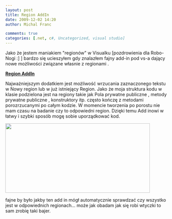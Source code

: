 ```yaml
---
layout: post
title: Region AddIn
date: 2009-12-02 14:20
author: Michal Franc

comments: true
categories: [.net, c#, Uncategorized, visual studio]
---
```

Jako że jestem maniakiem "regionów" w Visualku [pozdrowienia dla  Robo-Nogi :] ] bardzo się ucieszyłem gdy znalazłem fajny add-in pod vs-a dający nowe możliwości związane własnie z regionami .

<a href="http://janyou.itpub.net/resource/8897/27551"><strong>Region AddIn</strong></a>

Najważniejszym dodatkiem jest możliwość wrzucania zaznaczonego tekstu w Nowy region lub w już istniejący Region. Jako że moja struktura kodu w klasie podzielona jest na regiony takie jak Pola prywatne publiczne , metody prywatne publiczne , konstruktory itp. często kończę z metodami porozrzucanymi po całym kodzie. W momencie tworzenia po porostu nie mam czasu na badanie czy to odpowiedni region. Dzięki temu Add inowi w łatwy i szybki sposób mogę sobie uporządkować kod.

<a href="http://lammichalfranc.files.wordpress.com/2009/12/regiony.jpg"><img src="http://lammichalfranc.files.wordpress.com/2009/12/regiony.jpg" alt="" title="regiony" width="450" height="217" class="aligncenter size-full wp-image-177" /></a>

fajne by było jakby ten add in mógł automatycznie sprawdzać czy wszystko jest w odpowiednich regionach... może jak obadam jak się robi wtyczki to sam zrobię taki bajer.

